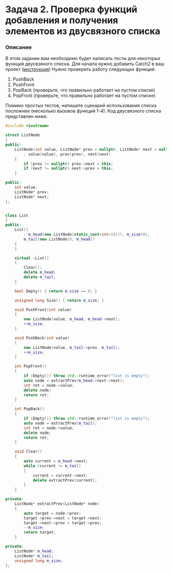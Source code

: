 # Задача 2. Проверка функций добавления и получения элементов из двусвязного списка

### Описание
В этом задании вам необходимо будет написать тесты для некоторых функций двусвзяного списка.
Для начала нужно добавить Catch2 в ваш проект ([инструкция](https://github.com/catchorg/Catch2/blob/devel/docs/cmake-integration.md))
Нужно проверить работу следующих функций:
1. PushBack
2. PushFront
3. PopBack (проверьте, что правильно работает на пустом списке)
4. PopFront (проверьте, что правильно работает на пустом списке)

Помимо простых тестов, напишите сценарий использования списка посложнее (несколько вызовов функций 1-4).
Код двусвязного списка представлен ниже:
``` C++
#include <iostream>

struct ListNode
{
public:
    ListNode(int value, ListNode* prev = nullptr, ListNode* next = nullptr)
        : value(value), prev(prev), next(next)
    {
        if (prev != nullptr) prev->next = this;
        if (next != nullptr) next->prev = this;
    }

public:
    int value;
    ListNode* prev;
    ListNode* next;
};


class List
{
public:
    List()
        : m_head(new ListNode(static_cast<int>(0))), m_size(0),
        m_tail(new ListNode(0, m_head))
    {       
    }

    virtual ~List()
    {
        Clear();
        delete m_head;
        delete m_tail;
    }

    bool Empty() { return m_size == 0; }

    unsigned long Size() { return m_size; }

    void PushFront(int value)
    {
        new ListNode(value, m_head, m_head->next);
        ++m_size;
    }

    void PushBack(int value)
    {
        new ListNode(value, m_tail->prev, m_tail);
        ++m_size;
    }

    int PopFront()
    {
        if (Empty()) throw std::runtime_error("list is empty");
        auto node = extractPrev(m_head->next->next);
        int ret = node->value;
        delete node;
        return ret;
    }

    int PopBack()
    {
        if (Empty()) throw std::runtime_error("list is empty");
        auto node = extractPrev(m_tail);
        int ret = node->value;
        delete node;
        return ret;
    }

    void Clear()
    {
        auto current = m_head->next;
        while (current != m_tail)
        {
            current = current->next;
            delete extractPrev(current);
        }
    }

private:
    ListNode* extractPrev(ListNode* node)
    {
        auto target = node->prev;
        target->prev->next = target->next;
        target->next->prev = target->prev;
        --m_size;
        return target;
    }

private:
    ListNode* m_head;
    ListNode* m_tail;
    unsigned long m_size;
};
```
